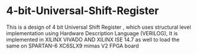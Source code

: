 # 4-bit-Universal-Shift-Register
This is a design of 4 bit Universal Shift Register , which uses structural level implementation using Hardware Description Language (VERILOG), It is implemented in XILINX VIVADO AND XILINX ISE 14.7 as well to load the same on SPARTAN-6 XC6SLX9 mimas V2 FPGA board
